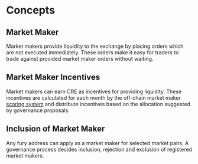 <!-- order: 1 -->

 # Concepts

## Market Maker

Market makers provide liquidity to the exchange by placing orders which are not executed immediately. These orders make it easy for traders to trade against provided market maker orders without waiting.

## Market Maker Incentives

Market makers can earn CRE as incentives for providing liquidity. These incentives are calculated for each month by the off-chain market maker [scoring system](../../../docs/whitepapers/marketmaker/scoring.md) and distribute incentives based on the allocation suggested by governance proposals.

## Inclusion of Market Maker

Any fury address can apply as a market maker for selected market pairs. A governance process decides inclusion, rejection and exclusion of registered market makers.